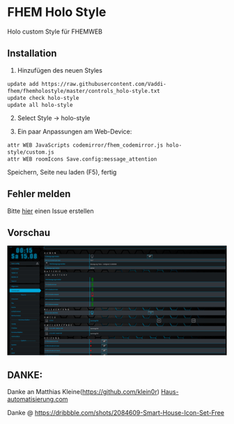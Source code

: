 # FHEM Holo Style
Holo custom Style für FHEMWEB

## Installation

1. Hinzufügen des neuen Styles

```
update add https://raw.githubusercontent.com/Vaddi-fhem/fhemholostyle/master/controls_holo-style.txt
update check holo-style
update all holo-style
```

2. Select Style -> holo-style

3. Ein paar Anpassungen am Web-Device:

```
attr WEB JavaScripts codemirror/fhem_codemirror.js holo-style/custom.js
attr WEB roomIcons Save.config:message_attention
```

Speichern, Seite neu laden (F5), fertig

## Fehler melden

Bitte [hier](https://github.com/Vaddi-fhem/fhemholostyle/issues) einen Issue erstellen

## Vorschau

![FHEM Style](https://raw.githubusercontent.com/Vaddi-fhem/fhemholostyle/master/preview.jpg)

## DANKE:

Danke an Matthias Kleine(https://github.com/klein0r) [Haus-automatisierung.com](http://www.haus-automatisierung.com)

Danke @ https://dribbble.com/shots/2084609-Smart-House-Icon-Set-Free
